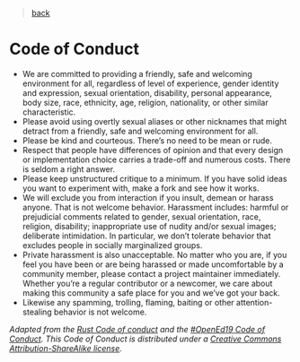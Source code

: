 > [back](README.md)

# Code of Conduct

* We are committed to providing a friendly, safe and welcoming environment for all, regardless of level of experience, gender identity and expression, sexual orientation, disability, personal appearance, body size, race, ethnicity, age, religion, nationality, or other similar characteristic.
* Please avoid using overtly sexual aliases or other nicknames that might detract from a friendly, safe and welcoming environment for all.
* Please be kind and courteous. There’s no need to be mean or rude.
* Respect that people have differences of opinion and that every design or implementation choice carries a trade-off and numerous costs. There is seldom a right answer.
* Please keep unstructured critique to a minimum. If you have solid ideas you want to experiment with, make a fork and see how it works.
* We will exclude you from interaction if you insult, demean or harass anyone. That is not welcome behavior. Harassment includes: harmful or prejudicial comments related to gender, sexual orientation, race, religion, disability; inappropriate use of nudity and/or sexual images; deliberate intimidation. In particular, we don’t tolerate behavior that excludes people in socially marginalized groups.
* Private harassment is also unacceptable. No matter who you are, if you feel you have been or are being harassed or made uncomfortable by a community member, please contact a project maintainer immediately. Whether you’re a regular contributor or a newcomer, we care about making this community a safe place for you and we’ve got your back.
* Likewise any spamming, trolling, flaming, baiting or other attention-stealing behavior is not welcome.

*Adapted from the [Rust Code of conduct](https://www.rust-lang.org/policies/code-of-conduct) and the [#OpenEd19 Code of Conduct](https://openedconference.org/2019/code-of-conduct/). This Code of Conduct is distributed under a [Creative Commons Attribution-ShareAlike license](https://creativecommons.org/licenses/by-sa/4.0/).*